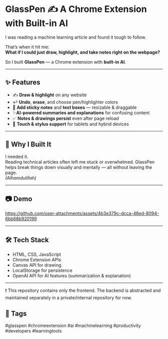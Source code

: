 # GlassPen ✍️  A Chrome Extension with Built-in AI

I was reading a machine learning article and found it tough to follow.

That’s when it hit me:  
**What if I could just draw, highlight, and take notes right on the webpage?**

So I built **GlassPen** — a Chrome extension with **built-in AI**.

---

## ✨ Features

- ✍️ **Draw & highlight** on any website  
- ↩️ **Undo**, **erase**, and choose pen/highlighter colors  
- 📌 **Add sticky notes** and **text boxes** — resizable & draggable  
- ✨**AI-powered summaries and explanations** for confusing content  
- ✅️ **Notes & drawings persist** even after page reload  
- 📱 **Touch & stylus support** for tablets and hybrid devices

---

## 🚀 Why I Built It

I needed it.  
Reading technical articles often left me stuck or overwhelmed. GlassPen helps break things down visually and mentally — all without leaving the page.  
*(Alhamdulillah)*

---

## 📷 Demo 

<!-- Add GIF or image links here -->


https://github.com/user-attachments/assets/4b3e379c-dcca-46ed-8094-6bb68b920199


---

## 🛠️ Tech Stack

- HTML, CSS, JavaScript
- Chrome Extension APIs
- Canvas API for drawing
- LocalStorage for persistence
- OpenAI API for AI features (summarization & explanation)


---
 ❗ This repository contains only the frontend. The backend is abstracted and maintained separately in a private/internal repository for now.
## 🔖 Tags

#glasspen #chromeextension #ai #machinelearning #productivity #developers #learningtools
